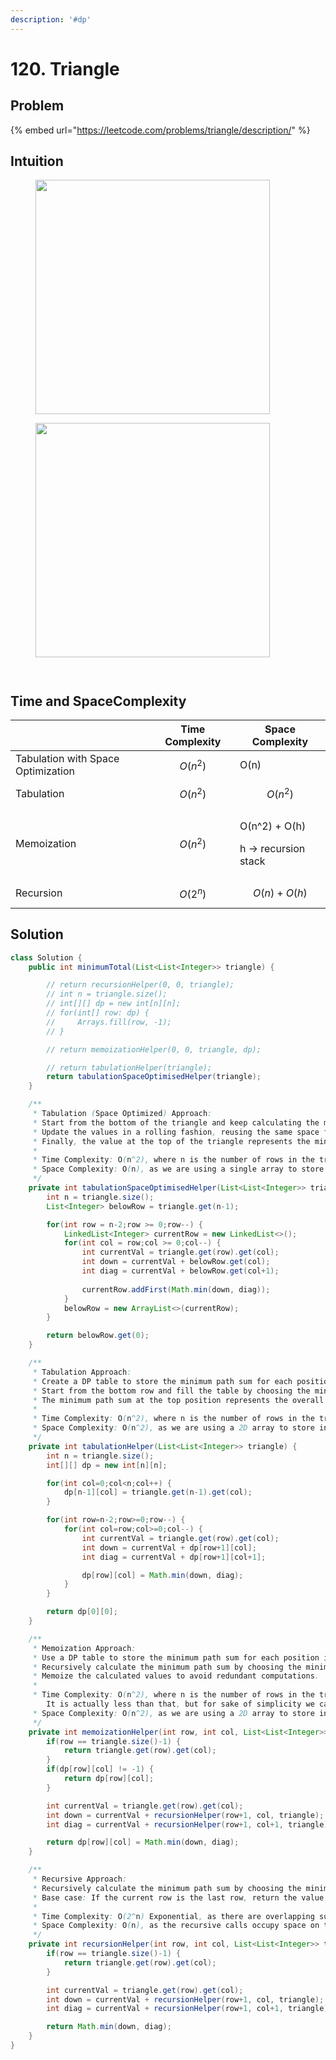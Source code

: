 ```yaml
---
description: '#dp'
---
```


# 120. Triangle

## Problem

{% embed url="https://leetcode.com/problems/triangle/description/" %}

## Intuition

<div align="left">

<figure><img src="../.gitbook/assets/Page1.png" alt="" width="375"><figcaption></figcaption></figure>

 

<figure><img src="../.gitbook/assets/Page2 (3).png" alt="" width="375"><figcaption></figcaption></figure>

</div>

<div>

<figure><img src="../.gitbook/assets/Page3.png" alt=""><figcaption></figcaption></figure>

 

<figure><img src="../.gitbook/assets/Page4 (2).png" alt=""><figcaption></figcaption></figure>

</div>

## Time and SpaceComplexity

|                                    | Time Complexity | Space Complexity                                                          |
| ---------------------------------- | --------------- | ------------------------------------------------------------------------- |
| Tabulation with Space Optimization | $$O(n^2)$$      | O(n)                                                                      |
| Tabulation                         | $$O(n^2)$$      | $$O(n^2)$$                                                                |
| Memoization                        | $$O(n^2)$$      | <p><span class="math">O(n^2) + O(h)</span></p><p>h -> recursion stack</p> |
| Recursion                          | $$O(2^n)$$      | $$O(n) + O(h)$$                                                           |



## Solution

```java
class Solution {
    public int minimumTotal(List<List<Integer>> triangle) {

        // return recursionHelper(0, 0, triangle);
        // int n = triangle.size();
        // int[][] dp = new int[n][n];
        // for(int[] row: dp) {
        //     Arrays.fill(row, -1);
        // }

        // return memoizationHelper(0, 0, triangle, dp);

        // return tabulationHelper(triangle);
        return tabulationSpaceOptimisedHelper(triangle);
    }

    /**
     * Tabulation (Space Optimized) Approach:
     * Start from the bottom of the triangle and keep calculating the minimum path sum for each row.
     * Update the values in a rolling fashion, reusing the same space for storage.
     * Finally, the value at the top of the triangle represents the minimum path sum.
     *
     * Time Complexity: O(n^2), where n is the number of rows in the triangle.
     * Space Complexity: O(n), as we are using a single array to store intermediate values.
     */
    private int tabulationSpaceOptimisedHelper(List<List<Integer>> triangle) {
        int n = triangle.size();
        List<Integer> belowRow = triangle.get(n-1);

        for(int row = n-2;row >= 0;row--) {
            LinkedList<Integer> currentRow = new LinkedList<>();
            for(int col = row;col >= 0;col--) {
                int currentVal = triangle.get(row).get(col);
                int down = currentVal + belowRow.get(col);
                int diag = currentVal + belowRow.get(col+1);
                
                currentRow.addFirst(Math.min(down, diag));
            }
            belowRow = new ArrayList<>(currentRow);
        }

        return belowRow.get(0);
    }

    /**
     * Tabulation Approach:
     * Create a DP table to store the minimum path sum for each position in the triangle.
     * Start from the bottom row and fill the table by choosing the minimum path from the next row.
     * The minimum path sum at the top position represents the overall minimum path sum.
     *
     * Time Complexity: O(n^2), where n is the number of rows in the triangle.
     * Space Complexity: O(n^2), as we are using a 2D array to store intermediate values.
     */
    private int tabulationHelper(List<List<Integer>> triangle) {
        int n = triangle.size();
        int[][] dp = new int[n][n];

        for(int col=0;col<n;col++) {
            dp[n-1][col] = triangle.get(n-1).get(col);
        }

        for(int row=n-2;row>=0;row--) {
            for(int col=row;col>=0;col--) {
                int currentVal = triangle.get(row).get(col);
                int down = currentVal + dp[row+1][col];
                int diag = currentVal + dp[row+1][col+1];

                dp[row][col] = Math.min(down, diag);
            }
        }

        return dp[0][0];
    }

    /**
     * Memoization Approach:
     * Use a DP table to store the minimum path sum for each position in the triangle.
     * Recursively calculate the minimum path sum by choosing the minimum path from the next row.
     * Memoize the calculated values to avoid redundant computations.
     *
     * Time Complexity: O(n^2), where n is the number of rows in the triangle.
        It is actually less than that, but for sake of simplicity we call it O(n^2)
     * Space Complexity: O(n^2), as we are using a 2D array to store intermediate values.
     */
    private int memoizationHelper(int row, int col, List<List<Integer>> triangle, int[][] dp) {
        if(row == triangle.size()-1) {
            return triangle.get(row).get(col);
        }
        if(dp[row][col] != -1) {
            return dp[row][col];
        }

        int currentVal = triangle.get(row).get(col);
        int down = currentVal + recursionHelper(row+1, col, triangle);
        int diag = currentVal + recursionHelper(row+1, col+1, triangle);

        return dp[row][col] = Math.min(down, diag);
    }

    /**
     * Recursive Approach:
     * Recursively calculate the minimum path sum by choosing the minimum path from the next row.
     * Base case: If the current row is the last row, return the value at the current position.
     *
     * Time Complexity: O(2^n) Exponential, as there are overlapping subproblems.
     * Space Complexity: O(n), as the recursive calls occupy space on the call stack.
     */
    private int recursionHelper(int row, int col, List<List<Integer>> triangle) {
        if(row == triangle.size()-1) {
            return triangle.get(row).get(col);
        }

        int currentVal = triangle.get(row).get(col);
        int down = currentVal + recursionHelper(row+1, col, triangle);
        int diag = currentVal + recursionHelper(row+1, col+1, triangle);

        return Math.min(down, diag);
    }
}
```

